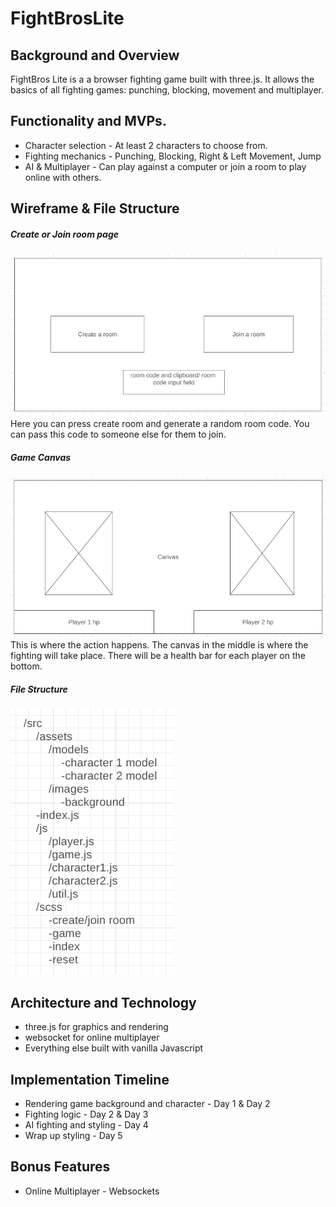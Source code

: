 # FightBrosLite

## Background and Overview
FightBros Lite is a a browser fighting game built with three.js.  It allows the basics of all fighting games: punching, blocking, movement and multiplayer.

## Functionality and MVPs.
* Character selection - At least 2 characters to choose from.
* Fighting mechanics - Punching, Blocking, Right & Left Movement, Jump
* AI & Multiplayer - Can play against a computer or join a room to play online with others.

## Wireframe & File Structure
##### Create or Join room page
![join-room](https://github.com/syangrea/FightBrosLite/blob/main/images/joinroom.PNG)
Here you can press create room and generate a random room code. You can pass this code to someone else for them to join.

##### Game Canvas
![game-canvas](https://github.com/syangrea/FightBrosLite/blob/main/images/fightingcanvas.PNG)
This is where the action happens. The canvas in the middle is where the fighting will take place. There will be a health bar for each player on the bottom.

##### File Structure
![file-structure](https://github.com/syangrea/FightBrosLite/blob/main/images/jsfilestructure.PNG)


## Architecture and Technology
* three.js for graphics and rendering
* websocket for online multiplayer
* Everything else built with vanilla Javascript

## Implementation Timeline
* Rendering game background and character - Day 1 & Day 2
* Fighting logic - Day 2 & Day 3
* AI fighting and styling - Day 4
* Wrap up styling - Day 5

## Bonus Features
* Online Multiplayer - Websockets
